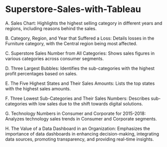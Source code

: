 # Superstore-Sales-with-Tableau
A. Sales Chart: Highlights the highest selling category in different years and regions, including reasons behind the sales.

B. Category, Region, and Year that Suffered a Loss: Details losses in the Furniture category, with the Central region being most affected.

C. Superstore Sales Number from All Categories: Shows sales figures in various categories across consumer segments.

D. Three Largest Bubbles: Identifies the sub-categories with the highest profit percentages based on sales.

E. The Five Highest States and Their Sales Amounts: Lists the top states with the highest sales amounts.

F. Three Lowest Sub-Categories and Their Sales Numbers: Describes sub-categories with low sales due to the shift towards digital solutions.

G. Technology Numbers in Consumer and Corporate for 2015-2018: Analyzes technology sales trends in Consumer and Corporate segments.

H. The Value of a Data Dashboard in an Organization: Emphasizes the importance of data dashboards in enhancing decision-making, integrating data sources, promoting transparency, and providing real-time insights.
